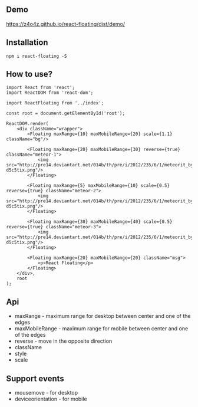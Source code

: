 ## Demo
 https://z4o4z.github.io/react-floating/dist/demo/

## Installation
`npm i react-floating -S`

## How to use?
```
import React from 'react';
import ReactDOM from 'react-dom';

import ReactFloating from '../index';

const root = document.getElementById('root');

ReactDOM.render(
	<div className="wrapper">
		<Floating maxRange={10} maxMobileRange={20} scale={1.1} className="bg"/>

		<Floating maxRange={20} maxMobileRange={30} reverse={true} className="meteor-1">
			<img src="http://pre14.deviantart.net/014b/th/pre/i/2012/235/6/1/meteorit_by_morsprinstock-d5c5tix.png"/>
		</Floating>

		<Floating maxRange={5} maxMobileRange={10} scale={0.5} reverse={true} className="meteor-2">
			<img src="http://pre14.deviantart.net/014b/th/pre/i/2012/235/6/1/meteorit_by_morsprinstock-d5c5tix.png"/>
		</Floating>

		<Floating maxRange={30} maxMobileRange={40} scale={0.5} reverse={true} className="meteor-3">
			<img src="http://pre14.deviantart.net/014b/th/pre/i/2012/235/6/1/meteorit_by_morsprinstock-d5c5tix.png"/>
		</Floating>

		<Floating maxRange={20} maxMobileRange={20} className="msg">
			<p>React Floating</p>
		</Floating>
	</div>,
	root
);

```

## Api
 - maxRange - maximum range for desktop between center and one of the edges
 - maxMobileRange - maximum range for mobile between center and one of the edges
 - reverse - move in the opposite direction
 - className
 - style
 - scale

## Support events
 - mousemove - for desktop
 - deviceorientation - for mobile
